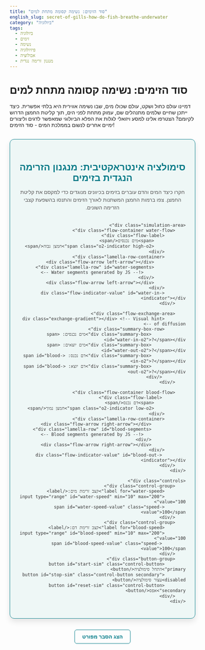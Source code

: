 ```yaml
---
title: "סוד הזימים: נשימה קסומה מתחת למים"
english_slug: secret-of-gills-how-do-fish-breathe-underwater
category: "ביולוגיה"
tags:
  - ביולוגיה
  - זימים
  - נשימה
  - פיזיולוגיה
  - אבולוציה
  - מנגנון זרימה נגדית
---
```

# סוד הזימים: נשימה קסומה מתחת למים

דמיינו עולם כחול ושקט, עולם שכולו מים, שבו נשימה אווירית היא בלתי אפשרית. כיצד ייתכן שחיים שלמים מתנהלים שם, עמוק מתחת לפני הים, תוך קליטת החמצן הדרוש לקיומם? הצטרפו אלינו למסע ויזואלי לגלות את הפלא הביולוגי שמאפשר לדגים וליצורים ימיים אחרים לנשום בממלכת המים - סוד הזימים!

<div id="gills-app-container" class="interactive-module">
    <h2 class="module-title">סימולציה אינטראקטיבית: מנגנון הזרימה הנגדית בזימים</h2>
    <p class="module-intro">חקרו כיצד המים והדם עוברים בזימים בכיוונים מנוגדים כדי למקסם את קליטת החמצן. צפו ברמות החמצן המשתנות לאורך הזימים והתנסו בהשפעת קצבי הזרימה השונים.</p>

    <div class="simulation-area">
        <div class="flow-container water-flow">
            <div class="flow-label">
                <span>מים נכנסים</span>
                <span class="o2-indicator high-o2">חמצן גבוה</span>
            </div>
            <div class="lamella-row-container">
                <div class="flow-arrow left-arrow"></div>
                <div class="lamella-row" id="water-segments">
                    <!-- Water segments generated by JS -->
                </div>
                <div class="flow-arrow left-arrow"></div>
            </div>
            <div class="flow-indicator-value" id="water-in-indicator"></div>
        </div>

        <div class="flow-exchange-area">
            <div class="exchange-gradient"></div> <!-- Visual hint of diffusion -->
            <div class="summary-box-row">
                 <div class="summary-box">מים נכנסים: <span id="water-in-o2">?</span></div>
                 <div class="summary-box">מים יוצאים: <span id="water-out-o2">?</span></div>
                 <div class="summary-box">דם נכנס: <span id="blood-in-o2">?</span></div>
                 <div class="summary-box">דם יוצא: <span id="blood-out-o2">?</span></div>
             </div>
        </div>

        <div class="flow-container blood-flow">
             <div class="flow-label">
                <span>דם נכנס</span>
                <span class="o2-indicator low-o2">חמצן נמוך</span>
            </div>
            <div class="lamella-row-container">
                 <div class="flow-arrow right-arrow"></div>
                 <div class="lamella-row" id="blood-segments">
                    <!-- Blood segments generated by JS -->
                 </div>
                 <div class="flow-arrow right-arrow"></div>
            </div>
             <div class="flow-indicator-value" id="blood-out-indicator"></div>
        </div>
    </div>

    <div class="controls">
        <div class="control-group">
            <label for="water-speed">קצב זרימת מים:</label>
            <input type="range" id="water-speed" min="10" max="200" value="100">
            <span id="water-speed-value" class="speed-value">100</span>
        </div>
        <div class="control-group">
            <label for="blood-speed">קצב זרימת דם:</label>
            <input type="range" id="blood-speed" min="10" max="200" value="100">
             <span id="blood-speed-value" class="speed-value">100</span>
        </div>
        <div class="button-group">
            <button id="start-sim" class="control-button primary">התחל סימולציה</button>
            <button id="stop-sim" class="control-button secondary" disabled>עצור סימולציה</button>
            <button id="reset-sim" class="control-button secondary">אפס</button>
        </div>
    </div>
</div>

<button id="toggle-explanation" class="explanation-toggle-button">הצג הסבר מפורט</button>

<div id="explanation-content" class="explanation-section">
    <h2>הסבר מפורט: נשימה מתחת למים באמצעות זימים</h2>

    <p>כל יצור חי זקוק לאנרגיה כדי לקיים תהליכים ביולוגיים. הפקת אנרגיה זו נעשית ברובה בתהליך הנקרא נשימה תאית, הדורש חמצן. יצורים יבשתיים מקבלים חמצן מהאוויר, אך יצורים ימיים צריכים לקלוט אותו מהמים - סביבה שבה ריכוז החמצן נמוך בהרבה (כ-1% מריכוזו באוויר), וקצב הדיפוזיה איטי יותר.</p>

    <h3>מבנה הזימים ותפקידם</h3>
    <p>זימים הם איברי הנשימה העיקריים אצל רוב בעלי החוליות הימיים (כמו דגים) ורבים מבעלי חסרי החוליות (כמו סרטנים ורכיכות). תפקידם העיקרי הוא לאפשר חילוף גזים יעיל בין זרם המים החיצוני לזרם הדם הפנימי.</p>
    <ul>
        <li><strong>שטח פנים ענק:</strong> מבנה הזימים מותאם באופן קיצוני להגדלת שטח הפנים המגע עם המים. הם מורכבים בדרך כלל מקשתות זימים, עליהן מסודרים להבונים (Filaments), ועליהם, בצפיפות רבה, מסודרות יחידות זעירות דמויות עלה הנקראות <strong>למלות (Lamellae)</strong>. המבנה המורכב הזה יוצר שטח פנים עצום שמאפשר קליטת חמצן בכמות מספקת למרות ריכוזו הנמוך במים.</li>
        <li><strong>דופן דקה:</strong> הלמלות בעלות דופן דקה במיוחד (לעיתים עובי של תא בודד), המקצרת את המרחק לדיפוזיה.</li>
        <li><strong>רשת נימי דם צפופה:</strong> כל למלה מכילה רשת צפופה של נימי דם, קרובים מאוד לפני השטח.</li>
    </ul>

    <h3>מנגנון חילוף הגזים - דיפוזיה</h3>
    <p>חילוף החמצן (וקליטת פחמן דו-חמצני, אם כי ההסבר מתמקד בחמצן) מתרחש באמצעות דיפוזיה. חמצן נע באופן ספונטני מאזור בריכוז גבוה לאזור בריכוז נמוך. כדי שחמצן יעבור מהמים לדם, ריכוז החמצן בממים במגע עם הלמלה חייב להיות גבוה יותר מריכוז החמצן בדם באותה נקודה.</p>

    <h3>עקרון הזרימה הנגדית (Countercurrent Exchange)</h3>
    <p>התאמה קריטית ויעילה במיוחד בזימים היא מנגנון הזרימה הנגדית: המים זורמים על פני הלמלות בכיוון אחד, בעוד שהדם בתוך הנימים זורם בכיוון הנגדי לחלוטין. מדוע זה כה יעיל?</p>
    <ul>
        <li><strong>שמירה על מפל ריכוזים:</strong> בזרימה נגדית, דם עני בחמצן נתקל בממים שריכוז החמצן בהם עדיין גבוה יחסית (המגיעים מהצד השני של הלמלה), ודם עשיר בחמצן נתקל בממים שריכוז החמצן בהם נמוך יחסית (הממים שעומדים לצאת מהזימים). המשמעות היא שלאורך כל אורך הלמלה, תמיד קיים מפל ריכוזים שבו ריכוז החמצן בממים גבוה מריכוזו בדם באותה נקודה.</li>
        <li><strong>מיצוי חמצן מקסימלי:</strong> בניגוד לזרימה מקבילה (בה ממים ודם זורמים באותו כיוון ושוויון בריכוזים מושג מהר), הזרימה הנגדית מאפשרת לדג למצות עד כ-80-90% מהחמצן המומס בממים שעוברים דרך הזימים. דם היוצא מהזימים יכול להגיע לריכוז חמצן גבוה משמעותית מאשר הריכוז המקסימלי האפשרי בזרימה מקבילה.</li>
    </ul>

    <p><strong>השוואה לזרימה מקבילה (Parallel Flow):</strong> אם הממים והדם היו זורמים באותו כיוון, חילוף החמצן היה מתרחש רק עד שהריכוזים בשני הזרמים היו מגיעים לשוויון בנקודה מסוימת, ואז הדיפוזיה הייתה נפסקת או נחלשת משמעותית. יעילות קליטת החמצן בזרימה מקבילה נמוכה בהרבה.</p>

    <h3>התאמות פיזיולוגיות נוספות</h3>
    <p>בנוסף למבנה ולמנגנון הזרימה, דגים משתמשים גם במנגנונים פיזיולוגיים אקטיביים: הם מזיזים את מכסה הזימים ו/או את הפה כדי ליצור זרם ממים רציף על פני הזימים (משאבת ממים). שחיינים מהירים כמו כרישים וטונה משתמשים ב"אוורור כפוי" (Ram Ventilation) - הם שוחים עם פה פתוח ומאפשרים לממים לזרום דרך הזימים באופן פסיבי יחסית.</p>

    <h3>בעלי חיים ימיים נוספים עם זימים</h3>
    <p>מנגנון הנשימה באמצעות זימים קיים בצורות שונות אצל מגוון רחב של יצורים ימיים: סרטנים, שרימפס, רכיכות (חילזונים, צדפות), כוכבי ים, תולעים ימיות, ועוד רבים. המבנה הספציפי עשוי להשתנות, אך העיקרון הבסיסי של הגדלת שטח פנים ומעבר חמצן בדיפוזיה מהממים לדם או לנוזל גוף אחר נשמר.</p>
</div>

<style>
    :root {
        --color-water-low-o2: hsl(240, 80%, 60%); /* Blue */
        --color-water-high-o2: hsl(180, 80%, 50%); /* Cyan */
        --color-blood-low-o2: hsl(0, 80%, 70%);    /* Light Red */
        --color-blood-high-o2: hsl(0, 100%, 30%);  /* Dark Red */
        --color-background-light: #eef7f6; /* Gentle teal/grey background */
        --color-card-background: #ffffff;
        --color-border-primary: #007a87; /* Teal border */
        --color-text-dark: #333;
        --color-text-light: #fff;
        --color-button-primary: #00a8b5; /* Primary Teal */
        --color-button-secondary: #e0e0e0; /* Light Grey */
        --color-button-text-primary: #fff;
        --color-button-text-secondary: #333;
        --color-summary-bg: #f0f8ff; /* Light blue for summary */
        --color-arrow: #00a8b5; /* Teal arrows */
    }

    #gills-app-container {
        font-family: 'Arial', sans-serif;
        direction: rtl;
        text-align: right;
        max-width: 850px;
        margin: 30px auto;
        padding: 25px;
        border: 1px solid var(--color-border-primary);
        border-radius: 12px;
        background-color: var(--color-background-light);
        box-shadow: 0 8px 16px rgba(0, 0, 0, 0.1);
        color: var(--color-text-dark);
    }

    .module-title {
        text-align: center;
        color: var(--color-border-primary);
        margin-bottom: 10px;
        font-size: 1.8em;
        font-weight: bold;
    }

     .module-intro {
        text-align: center;
        color: #555;
        margin-bottom: 30px;
        font-size: 1em;
        line-height: 1.5;
     }

    .simulation-area {
        display: flex;
        flex-direction: column;
        align-items: stretch;
        margin-bottom: 30px;
        padding: 20px;
        border: 1px solid #ddd;
        border-radius: 10px;
        background-color: var(--color-card-background);
        box-shadow: inset 0 2px 5px rgba(0, 0, 0, 0.05);
    }

    .flow-container {
        display: flex;
        align-items: center;
        margin-bottom: 15px;
    }

    .flow-label {
        display: flex;
        flex-direction: column;
        align-items: flex-start;
        min-width: 120px;
        font-size: 0.9em;
        font-weight: bold;
        color: #555;
        white-space: nowrap;
        padding-left: 15px; /* Space for arrow */
    }

    .o2-indicator {
        font-size: 0.8em;
        font-weight: normal;
        padding: 2px 6px;
        border-radius: 4px;
        margin-top: 3px;
    }

    .high-o2 {
        background-color: var(--color-water-high-o2);
        color: var(--color-text-dark); /* Dark text for light background */
    }

     .low-o2 {
        background-color: var(--color-blood-low-o2);
        color: var(--color-text-dark); /* Dark text for light background */
    }


    .lamella-row-container {
        display: flex;
        align-items: center;
        flex-grow: 1;
        margin: 0 15px;
    }

    .lamella-row {
        display: flex;
        flex-grow: 1;
        height: 40px; /* Increased height for better visibility */
        border-radius: 5px;
        overflow: hidden; /* Hide segments that might overflow slightly */
         position: relative;
         box-shadow: inset 0 1px 3px rgba(0,0,0,0.1);
    }

    .segment {
        flex-grow: 1;
        height: 100%; /* Fill the row height */
        margin: 0; /* Remove margin between segments */
        display: flex;
        align-items: center;
        justify-content: center;
        font-size: 0.8em;
        font-weight: bold;
        transition: background-color 0.5s ease-out; /* Smooth color transition */
        box-shadow: inset 0 0 1px rgba(0,0,0,0.1); /* Subtle separation line */
    }

    .water-segment {
         border-top: 2px solid #4dd0e1; /* Visual border */
         border-bottom: 2px solid #4dd0e1;
         color: var(--color-text-dark);
    }

     .blood-segment {
         border-top: 2px solid #ef9a9a; /* Visual border */
         border-bottom: 2px solid #ef9a9a;
         color: var(--color-text-dark);
         margin-top: 8px; /* Visual separation between flows */
    }

     .flow-arrow {
        width: 25px; /* Width of the arrow */
        height: 25px; /* Height of the arrow */
        background-color: var(--color-arrow);
        position: relative;
         flex-shrink: 0; /* Prevent shrinking */
     }

    .left-arrow {
        border-radius: 4px 0 0 4px;
        /* Pure CSS triangle for pointer */
        margin-right: -1px; /* Overlap slightly */
    }
     .left-arrow::after {
         content: '';
         position: absolute;
         right: -10px; /* Position the point */
         top: 50%;
         transform: translateY(-50%);
         width: 0;
         height: 0;
         border-top: 12.5px solid transparent;
         border-bottom: 12.5px solid transparent;
         border-left: 10px solid var(--color-arrow);
     }


    .right-arrow {
        border-radius: 0 4px 4px 0;
        /* Pure CSS triangle for pointer */
         margin-left: -1px; /* Overlap slightly */
    }
     .right-arrow::after {
         content: '';
         position: absolute;
         left: -10px; /* Position the point */
         top: 50%;
         transform: translateY(-50%);
         width: 0;
         height: 0;
         border-top: 12.5px solid transparent;
         border-bottom: 12.5px solid transparent;
         border-right: 10px solid var(--color-arrow);
     }


    .flow-indicator-value {
         font-size: 1em;
         font-weight: bold;
         color: var(--color-border-primary);
         min-width: 60px;
         text-align: left; /* Align % values to the left */
         padding-left: 10px;
    }


    .flow-exchange-area {
        position: relative;
        margin: 20px 0;
        text-align: center;
    }

    .exchange-gradient {
        position: absolute;
        top: 50%;
        left: 50%;
        transform: translate(-50%, -50%);
        width: 80%;
        height: 20px;
        background: linear-gradient(to right, var(--color-water-high-o2), #fff, var(--color-blood-high-o2)); /* Hint of exchange */
        opacity: 0.2;
        border-radius: 10px;
        z-index: 1; /* Behind summary boxes */
    }


    .summary-box-row {
        display: flex;
        justify-content: space-around;
        margin-top: 10px;
        padding: 10px 0;
        border-top: 1px dashed #ccc;
        border-bottom: 1px dashed #ccc;
        z-index: 2; /* Above gradient */
        position: relative;
    }

    .summary-box {
        text-align: center;
        font-size: 1.1em;
        font-weight: bold;
        color: #555;
        background-color: var(--color-summary-bg);
        padding: 8px 15px;
        border-radius: 6px;
        border: 1px solid #b3e5fc;
        min-width: 150px; /* Ensure boxes have space */
        box-shadow: 0 2px 4px rgba(0,0,0,0.05);
    }

     .summary-box span {
        font-weight: bold;
        color: var(--color-border-primary);
        margin-left: 5px;
    }

    .controls {
        margin-top: 30px;
        padding-top: 20px;
        border-top: 1px solid #eee;
        text-align: center;
    }

    .control-group {
        margin-bottom: 15px;
        display: inline-block; /* Align controls */
        margin: 0 15px 15px 15px;
    }

    .controls label {
        margin-left: 10px;
        font-weight: bold;
        color: #555;
    }

    .controls input[type="range"] {
        vertical-align: middle;
        width: 180px; /* Wider slider */
        margin-left: 10px;
         -webkit-appearance: none;
         appearance: none;
         height: 8px;
         background: #ddd;
         outline: none;
         opacity: 0.8;
         transition: opacity .2s;
         border-radius: 4px;
    }

    .controls input[type="range"]:hover {
        opacity: 1;
    }

    .controls input[type="range"]::-webkit-slider-thumb {
         -webkit-appearance: none;
         appearance: none;
         width: 20px;
         height: 20px;
         background: var(--color-button-primary);
         cursor: pointer;
         border-radius: 50%;
         box-shadow: 0 2px 4px rgba(0,0,0,0.2);
    }

     .controls input[type="range"]::-moz-range-thumb {
         width: 20px;
         height: 20px;
         background: var(--color-button-primary);
         cursor: pointer;
         border-radius: 50%;
         box-shadow: 0 2px 4px rgba(0,0,0,0.2);
    }

    .speed-value {
        font-weight: bold;
        color: var(--color-border-primary);
        min-width: 30px;
        display: inline-block;
        text-align: left;
    }

    .button-group {
        margin-top: 20px;
    }

     .control-button {
        margin: 0 8px;
        padding: 10px 20px;
        font-size: 1.1em;
        cursor: pointer;
        border: none;
        border-radius: 6px;
        transition: background-color 0.3s ease, transform 0.1s ease;
        min-width: 120px;
        font-weight: bold;
        box-shadow: 0 4px 6px rgba(0,0,0,0.1);
    }

     .control-button.primary {
        background-color: var(--color-button-primary);
        color: var(--color-button-text-primary);
    }

    .control-button.secondary {
        background-color: var(--color-button-secondary);
        color: var(--color-button-text-secondary);
        border: 1px solid #ccc;
    }

     .control-button:hover:not(:disabled) {
        opacity: 0.9;
        transform: translateY(-1px);
        box-shadow: 0 5px 8px rgba(0,0,0,0.15);
    }
    .control-button:active:not(:disabled) {
         transform: translateY(0);
         box-shadow: 0 2px 4px rgba(0,0,0,0.1);
    }

    .control-button:disabled {
        background-color: #cccccc;
        color: #666;
        cursor: not-allowed;
        box-shadow: none;
    }

    .explanation-toggle-button {
        display: block;
        width: fit-content;
        margin: 30px auto 20px auto;
        padding: 10px 20px;
        font-size: 1em;
        cursor: pointer;
        border: 1px solid var(--color-border-primary);
        border-radius: 6px;
        background-color: transparent;
        color: var(--color-border-primary);
        transition: background-color 0.3s ease, color 0.3s ease;
        font-weight: bold;
    }

    .explanation-toggle-button:hover {
        background-color: var(--color-border-primary);
        color: var(--color-button-text-primary);
    }

    .explanation-section {
        margin-top: 20px;
        padding: 25px;
        border: 1px solid #ddd;
        border-radius: 10px;
        background-color: var(--color-card-background);
        display: none; /* Hidden by default */
        direction: rtl;
        text-align: right;
        box-shadow: 0 4px 8px rgba(0, 0, 0, 0.08);
    }

    .explanation-section h2, .explanation-section h3 {
        color: var(--color-border-primary);
        border-bottom: 1px solid #eee;
        padding-bottom: 8px;
        margin-top: 20px;
        margin-bottom: 15px;
    }
     .explanation-section h2 {
        font-size: 1.6em;
     }
     .explanation-section h3 {
        font-size: 1.3em;
     }


    .explanation-section p {
        line-height: 1.7;
        margin-bottom: 15px;
        color: #444;
    }
    .explanation-section ul {
        margin-bottom: 15px;
        padding-right: 25px;
        line-height: 1.6;
        color: #444;
    }
    .explanation-section li {
        margin-bottom: 8px;
    }

    /* Responsive adjustments */
    @media (max-width: 768px) {
        .simulation-area {
            padding: 15px;
        }
        .flow-container {
            flex-direction: column;
            align-items: center;
        }
        .flow-label {
             min-width: auto;
             margin-bottom: 10px;
             padding-left: 0;
             align-items: center;
        }
        .lamella-row-container {
             width: 100%;
             margin: 0;
        }
         .flow-arrow {
            display: none; /* Hide arrows on small screens */
         }
         .lamella-row {
             margin: 0;
         }
        .flow-indicator-value {
            text-align: center;
            margin-top: 10px;
            padding-left: 0;
        }
        .summary-box-row {
            flex-direction: column;
            align-items: center;
        }
        .summary-box {
            margin-bottom: 10px;
            width: 90%;
            max-width: 300px;
        }
         .control-group {
            display: block;
            margin: 0 auto 15px auto;
            text-align: left; /* Align label+slider */
            width: fit-content;
         }
         .controls input[type="range"] {
             width: calc(100% - 100px); /* Adjust width for label */
             min-width: 150px;
         }
          .button-group {
             display: flex;
             flex-wrap: wrap;
             justify-content: center;
          }
          .control-button {
             flex-grow: 1;
             margin: 5px;
          }
           .explanation-section {
             padding: 15px;
           }
            .explanation-section ul {
                padding-right: 15px;
            }
    }

</style>

<script>
    document.addEventListener('DOMContentLoaded', () => {
        const waterSegmentsContainer = document.getElementById('water-segments');
        const bloodSegmentsContainer = document.getElementById('blood-segments');
        const numSegments = 15; // Increased segments for smoother visual flow

        // Generate segments dynamically
        function createSegments(container, type, initialO2) {
            container.innerHTML = ''; // Clear existing
            for (let i = 0; i < numSegments; i++) {
                const segment = document.createElement('div');
                segment.classList.add('segment', `${type}-segment`);
                segment.dataset.o2 = initialO2;
                container.appendChild(segment);
            }
            return Array.from(container.children);
        }

        let waterSegments = createSegments(waterSegmentsContainer, 'water', 100);
        let bloodSegments = createSegments(bloodSegmentsContainer, 'blood', 10);


        const waterSpeedInput = document.getElementById('water-speed');
        const bloodSpeedInput = document.getElementById('blood-speed');
        const waterSpeedValueSpan = document.getElementById('water-speed-value');
        const bloodSpeedValueSpan = document.getElementById('blood-speed-value');
        const startButton = document.getElementById('start-sim');
        const stopButton = document.getElementById('stop-sim');
        const resetButton = document.getElementById('reset-sim');
        const toggleExplanationButton = document.getElementById('toggle-explanation');
        const explanationContent = document.getElementById('explanation-content');

        const waterInO2Span = document.getElementById('water-in-o2');
        const waterOutO2Span = document.getElementById('water-out-o2');
        const bloodInO2Span = document.getElementById('blood-in-o2');
        const bloodOutO2Span = document.getElementById('blood-out-o2');

        const waterInIndicator = document.getElementById('water-in-indicator');
        const bloodOutIndicator = document.getElementById('blood-out-indicator');


        let simulationInterval = null;
        const initialWaterO2 = 100; // Scale is relative, not absolute percentage
        const initialBloodO2 = 10;
        const diffusionRate = 0.08; // Controls how much O2 transfers per step

        // Adjusted Color function for better visual distinction
        function getO2Color(o2, type) {
             const clampedO2 = Math.max(0, Math.min(100, o2));
             let hue, saturation, lightness;

             if (type === 'water') {
                 // Gradient from Blue (low O2) to Cyan (high O2)
                 hue = 240 - (clampedO2 / 100) * 60; // 240 (blue) to 180 (cyan)
                 saturation = 80;
                 lightness = 60 - (clampedO2 / 100) * 10; // Slightly darker at higher O2
             } else { // blood
                 // Gradient from Light Red (low O2) to Dark Red (high O2)
                 hue = 0; // Red
                 saturation = 80 + (clampedO2 / 100) * 20; // More saturated at high O2
                 lightness = 70 - (clampedO2 / 100) * 40; // Darker at high O2
             }
             return `hsl(${hue}, ${saturation}%, ${lightness}%)`;
        }


        function updateSegmentVisuals(segment, o2, type) {
            segment.style.backgroundColor = getO2Color(o2, type);
            // Adjust text color based on lightness for contrast
            segment.style.color = (o2 > 60 && type === 'water') || (o2 < 40 && type === 'blood') ? 'var(--color-text-dark)' : 'var(--color-text-light)';
            segment.textContent = Math.round(o2); // Show rounded number
        }

        function initializeSimulation() {
            // Re-create segments to reset DOM state completely
             waterSegments = createSegments(waterSegmentsContainer, 'water', initialWaterO2);
             bloodSegments = createSegments(bloodSegmentsContainer, 'blood', initialBloodO2);

            // Set initial oxygen levels and colors
            waterSegments.forEach(segment => updateSegmentVisuals(segment, parseFloat(segment.dataset.o2), 'water'));
            bloodSegments.forEach(segment => updateSegmentVisuals(segment, parseFloat(segment.dataset.o2), 'blood'));

            // Update summary and indicators
            waterInO2Span.textContent = Math.round(initialWaterO2) + '%';
            bloodInO2Span.textContent = Math.round(initialBloodO2) + '%';
            waterOutO2Span.textContent = '?%';
            bloodOutO2Span.textContent = '?%';
            waterInIndicator.textContent = Math.round(initialWaterO2) + '%';
            bloodOutIndicator.textContent = Math.round(initialBloodO2) + '%';


            // Reset button states
            startButton.disabled = false;
            stopButton.disabled = true;
            resetButton.disabled = false;

             // Reset slider values and display
            waterSpeedInput.value = 100;
            bloodSpeedInput.value = 100;
            waterSpeedValueSpan.textContent = 100;
            bloodSpeedValueSpan.textContent = 100;
        }

        function runSimulationStep() {
            const waterFlowRate = parseInt(waterSpeedInput.value) / 100; // Scale 10-200 to 0.1-2
            const bloodFlowRate = parseInt(bloodSpeedInput.value) / 100;

            // Use more iterations for smoother 'flow' and faster simulation at higher speeds
            // The number of segment shifts per step is based on speed
            const waterShifts = Math.max(1, Math.round(waterFlowRate * (numSegments / 10))); // E.g., speed 100 (rate 1) means 1.5 shifts
            const bloodShifts = Math.max(1, Math.round(bloodFlowRate * (numSegments / 10)));


             // Perform diffusion/exchange for the current state before flow
             for (let i = 0; i < numSegments; i++) {
                let waterO2 = parseFloat(waterSegments[i].dataset.o2);
                let bloodO2 = parseFloat(bloodSegments[i].dataset.o2);

                // Diffusion proportional to difference and a constant rate
                const transfer = (waterO2 - bloodO2) * diffusionRate;

                 waterSegments[i].dataset.o2 = waterO2 - transfer;
                 bloodSegments[i].dataset.o2 = bloodO2 + transfer;

                 // Clamp values
                waterSegments[i].dataset.o2 = Math.max(0, Math.min(100, parseFloat(waterSegments[i].dataset.o2)));
                bloodSegments[i].dataset.o2 = Math.max(0, Math.min(100, parseFloat(bloodSegments[i].dataset.o2)));
            }


            // Perform flow (Countercurrent: Water L->R, Blood R->L)
            // Create temporary arrays for the 'next' state after flow
            const nextWaterO2s = new Array(numSegments);
            const nextBloodO2s = new Array(numSegments);

             // Shift water segments based on waterShifts
             for(let s = 0; s < waterShifts; s++) {
                 // Shift array contents right
                 const lastO2 = parseFloat(waterSegments[numSegments - 1].dataset.o2); // Keep track of the last segment's O2 before shifting
                 for (let i = numSegments - 1; i > 0; i--) {
                     nextWaterO2s[i] = parseFloat(waterSegments[i-1].dataset.o2);
                 }
                 nextWaterO2s[0] = initialWaterO2; // New water enters the first segment

                 // Update segments based on the shift for the next diffusion step
                 for (let i = 0; i < numSegments; i++) {
                     waterSegments[i].dataset.o2 = nextWaterO2s[i];
                 }
                 // Update visuals after each segment shift within the step for smoother animation illusion
                 waterSegments.forEach((segment) => updateSegmentVisuals(segment, parseFloat(segment.dataset.o2), 'water'));
             }


             // Shift blood segments based on bloodShifts
             for(let s = 0; s < bloodShifts; s++) {
                // Shift array contents left
                 const firstO2 = parseFloat(bloodSegments[0].dataset.o2); // Keep track of the first segment's O2 before shifting
                 for (let i = 0; i < numSegments - 1; i++) {
                     nextBloodO2s[i] = parseFloat(bloodSegments[i+1].dataset.o2);
                 }
                 nextBloodO2s[numSegments-1] = initialBloodO2; // New blood enters the last segment

                 // Update segments based on the shift
                 for (let i = 0; i < numSegments; i++) {
                     bloodSegments[i].dataset.o2 = nextBloodO2s[i];
                 }
                 // Update visuals after each segment shift
                bloodSegments.forEach((segment) => updateSegmentVisuals(segment, parseFloat(segment.dataset.o2), 'blood'));
             }


            // Update visuals for the *final* state after all shifts and diffusion
             waterSegments.forEach((segment) => updateSegmentVisuals(segment, parseFloat(segment.dataset.o2), 'water'));
             bloodSegments.forEach((segment) => updateSegmentVisuals(segment, parseFloat(segment.dataset.o2), 'blood'));


            // Update summary values
            waterOutO2Span.textContent = Math.round(parseFloat(waterSegments[numSegments - 1].dataset.o2)) + '%';
            bloodOutO2Span.textContent = Math.round(parseFloat(bloodSegments[0].dataset.o2)) + '%';
             waterInIndicator.textContent = Math.round(initialWaterO2) + '%'; // Stays constant
             bloodOutIndicator.textContent = Math.round(parseFloat(bloodSegments[0].dataset.o2)) + '%'; // Updated
        }

        function startSimulation() {
            if (simulationInterval) clearInterval(simulationInterval);
            // Interval speed controls how *often* runSimulationStep is called.
            // The *speed* sliders control how many *internal shifts* happen per call.
            // This provides a smoother visual flow effect for higher speeds.
            simulationInterval = setInterval(runSimulationStep, 80); // Reduced interval for smoother animation

            startButton.disabled = true;
            stopButton.disabled = false;
        }

        function stopSimulation() {
            clearInterval(simulationInterval);
            simulationInterval = null;
            startButton.disabled = false;
            stopButton.disabled = true;
        }

        function resetSimulation() {
            stopSimulation();
            initializeSimulation();
        }

        // Event Listeners
        startButton.addEventListener('click', startSimulation);
        stopButton.addEventListener('click', stopSimulation);
        resetButton.addEventListener('click', resetSimulation);

        waterSpeedInput.addEventListener('input', (e) => {
             waterSpeedValueSpan.textContent = e.target.value;
             // Simulation logic uses this value directly in runSimulationStep
        });
         bloodSpeedInput.addEventListener('input', (e) => {
            bloodSpeedValueSpan.textContent = e.target.value;
             // Simulation logic uses this value directly in runSimulationStep
        });

        toggleExplanationButton.addEventListener('click', () => {
            const isHidden = explanationContent.style.display === 'none' || explanationContent.style.display === '';
            explanationContent.style.display = isHidden ? 'block' : 'none';
            toggleExplanationButton.textContent = isHidden ? 'הסתר הסבר מפורט' : 'הצג הסבר מפורט';
        });

        // Initial setup
        initializeSimulation();
        waterSpeedValueSpan.textContent = waterSpeedInput.value; // Ensure initial display matches input
        bloodSpeedValueSpan.textContent = bloodSpeedInput.value;

         // Hide explanation initially (CSS also helps, but JS controls state)
        explanationContent.style.display = 'none';
        // Ensure the button text is correct on load
        toggleExplanationButton.textContent = 'הצג הסבר מפורט';
    });
</script>
```